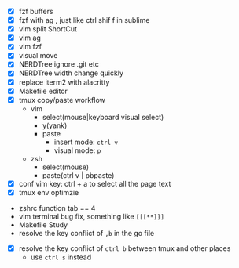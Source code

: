 - [x] fzf buffers
- [x] fzf with ag , just like ctrl shif f in sublime
- [x] vim split ShortCut
- [x] vim ag
- [x] vim fzf
- [x] visual move
- [x] NERDTree ignore .git etc
- [x] NERDTree width change quickly
- [x] replace iterm2 with alacritty
- [x] Makefile editor
- [x] tmux copy/paste workflow
  - vim
	- select(mouse|keyboard visual select)
	- y(yank)
	- paste
	  - insert mode: `ctrl v`
	  - visual mode: `p`
  - zsh
	- select(mouse)
	- paste(ctrl v | pbpaste)
- [x] conf vim key: ctrl + a  to select all the page text
- [x] tmux env optimzie
- zshrc function tab == 4
- vim terminal bug fix, something like `[[[**]]]`
- Makefile Study
- resolve the key conflict of `,b` in the go file
- [x] resolve the key conflict of `ctrl b` between tmux and other places
  - use `ctrl s` instead
